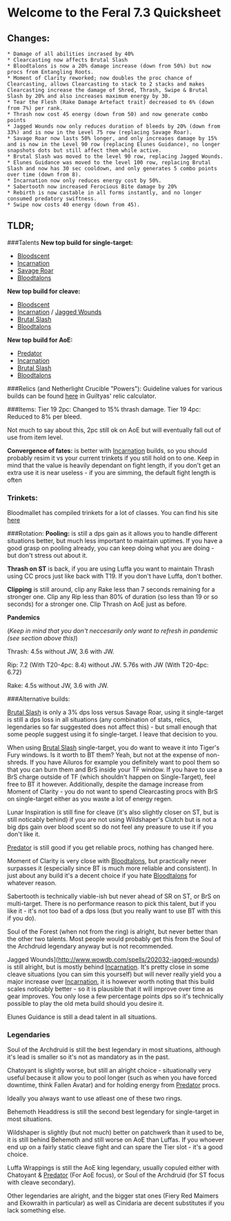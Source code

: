 # Welcome to the Feral 7.3 Quicksheet

## Changes:
    * Damage of all abilities incrased by 40%
    * Clearcasting now affects Brutal Slash
    * Bloodtalons is now a 20% damage increase (down from 50%) but now procs from Entangling Roots.
    * Moment of Clarity reworked; now doubles the proc chance of Clearcasting, allows Clearcasting to stack to 2 stacks and makes Clearcasting increase the damage of Shred, Thrash, Swipe & Brutal Slash by 20% and also increases maximum energy by 30.
    * Tear the Flesh (Rake Damage Artefact trait) decreased to 6% (down from 7%) per rank.
    * Thrash now cost 45 energy (down from 50) and now generate combo points
    * Jagged Wounds now only reduces duration of bleeds by 20% (down from 33%) and is now in the Level 75 row (replacing Savage Roar).
    * Savage Roar now lasts 50% longer, and only increases damage by 15% and is now in the Level 90 row (replacing Elunes Guidance), no longer snapshots dots but still affect them while active.
    * Brutal Slash was moved to the level 90 row, replacing Jagged Wounds.
    * Elunes Guidance was moved to the level 100 row, replacing Brutal Slash and now has 30 sec cooldown, and only generates 5 combo points over time (down from 8).
    * Incarnation now only reduces energy cost by 50%. 
    * Sabertooth now increased Ferocious Bite damage by 20%
    * Rebirth is now castable in all forms instantly, and no longer consumed predatory swiftness.
    * Swipe now costs 40 energy (down from 45).

## TLDR;
###Talents
**New top build for single-target:**

* [Bloodscent](http://wowdb.com/spells/202022-blood-scent)
* [Incarnation](http://www.wowdb.com/spells/102543-incarnation-king-of-the-jungle)
* [Savage Roar](http://www.wowdb.com/spells/52610-savage-roar)
* [Bloodtalons](http://www.wowdb.com/spells/155672-bloodtalons)

**New top build for cleave:**

* [Bloodscent](http://wowdb.com/spells/202022-blood-scent)
* [Incarnation](http://www.wowdb.com/spells/102543-incarnation-king-of-the-jungle) / [Jagged Wounds](http://www.wowdb.com/spells/202032-jagged-wounds)
* [Brutal Slash](http://www.wowdb.com/spells/202028-brutal-slash)
* [Bloodtalons](http://www.wowdb.com/spells/155672-bloodtalons)

**New top build for AoE:**

* [Predator](http://www.wowdb.com/spells/202021-predator)
* [Incarnation](http://www.wowdb.com/spells/102543-incarnation-king-of-the-jungle)
* [Brutal Slash](http://www.wowdb.com/spells/202028-brutal-slash)
* [Bloodtalons](http://www.wowdb.com/spells/155672-bloodtalons)

###Relics (and Netherlight Crucible "Powers"):
Guideline values for various builds can be found [here](https://goo.gl/2DUi6w) in Guiltyas' relic calculator.

###Items:
Tier 19 2pc: Changed to 15% thrash damage.
Tier 19 4pc: Reduced to 8% per bleed.

Not much to say about this, 2pc still ok on AoE but will eventually fall out of use from item level.

**Convergence of fates:** is better with [Incarnation](http://www.wowdb.com/spells/102543-incarnation-king-of-the-jungle) builds, so you should probably resim it vs your current trinkets if you still hold on to one. Keep in mind that the value is heavily dependant on fight length, if you don't get an extra use it is near useless - if you are simming, the default fight length is often 

### Trinkets:
Bloodmallet has compiled trinkets for a lot of classes. You can find his site [here](https://bloodmallet.github.io/index.html)

###Rotation:
**Pooling:** is still a dps gain as it allows you to handle different situations better, but much less important to maintain uptimes. If you have a good grasp on pooling already, you can keep doing what you are doing - but don't stress out about it.

**Thrash on ST** is back, if you are using Luffa you want to maintain Thrash using CC procs just like back with T19. If you don't have Luffa, don't bother. 

**Clipping** is still around, clip any Rake less than 7 seconds remaining for a stronger one. Clip any Rip less than 80% of duration (so less than 19 or so seconds) for a stronger one. Clip Thrash on AoE just as before.

**Pandemics**

(*Keep in mind that you don't neccesarily only want to refresh in pandemic (see section above this)*)

Thrash: 4.5s without JW, 3.6 with JW.

Rip: 7.2 (With T20-4pc: 8.4) without JW. 5.76s with JW (With T20-4pc: 6.72)

Rake: 4.5s without JW, 3.6 with JW.

###Alternative builds:

[Brutal Slash](http://www.wowdb.com/spells/202028-brutal-slash) is only a 3% dps loss versus Savage Roar, using it single-target is still a dps loss in all situations (any combination of stats, relics, legendaries so far suggested does not affect this) - but small enough that some people suggest using it fo single-target. I leave that decision to you.

When using [Brutal Slash](http://www.wowdb.com/spells/202028-brutal-slash) single-target, you do want to weave it into Tiger's Fury windows. Is it worth to BT them? Yeah, but not at the expense of non-shreds. If you have Ailuros for example you definitely want to pool them so that you can burn them and BrS inside your TF window. If you have to use a BrS charge outside of TF (which shouldn't happen on Single-Target), feel free to BT it however. Additionally, despite the damage increase from Moment of Clarity - you do not want to spend Clearcasting procs with BrS on single-target either as you waste a lot of energy regen.

Lunar Inspiration is still fine for cleave (it's also slightly closer on ST, but is still noticably behind) if you are not using Wildshaper's Clutch but is not a big dps gain over blood scent so do not feel any preasure to use it if you don't like it.

[Predator](http://www.wowdb.com/spells/202021-predator) is still good if you get reliable procs, nothing has changed here.

Moment of Clarity is very close with [Bloodtalons](http://www.wowdb.com/spells/155672-bloodtalons), but practically never surpasses it (especially since BT is much more reliable and consistent). In just about any build it's a decent choice if you hate [Bloodtalons](http://www.wowdb.com/spells/155672-bloodtalons) for whatever reason.

Sabertooth is technically viable-ish but never ahead of SR on ST, or BrS on multi-target. There is no performance reason to pick this talent, but if you like it - it's not too bad of a dps loss (but you really want to use BT with this if you do).

Soul of the Forest (when not from the ring) is alright, but never better than the other two talents. Most people would probably get this from the Soul of the Archdruid legendary anyway but is not recommended.

Jagged Wounds](http://www.wowdb.com/spells/202032-jagged-wounds) is still alright, but is mostly behind [Incarnation](http://www.wowdb.com/spells/102543-incarnation-king-of-the-jungle). It's pretty close in some cleave situations (you can sim this yourself) but will never really yield you a major increase over [Incarnation](http://www.wowdb.com/spells/102543-incarnation-king-of-the-jungle), it is however worth noting that this build scales noticably better - so it is plausible that it will improve over time as gear improves. You only lose a few percentage points dps so it's technically possible to play the old meta build should you desire it.

Elunes Guidance is still a dead talent in all situations.

### Legendaries

Soul of the Archdruid is still the best legendary in most situations, although it's lead is smaller so it's not as mandatory as in the past. 

Chatoyant is slightly worse, but still an alright choice - situationally very useful because it allow you to pool longer (such as when you have forced downtime, think Fallen Avatar) and for holding energy from [Predator](http://www.wowdb.com/spells/202021-predator) procs. 

Ideally you always want to use atleast one of these two rings.

Behemoth Headdress is still the second best legendary for single-target in most situations.

Wildshaper is slightly (but not much) better on patchwerk than it used to be, it is still behind Behemoth and still worse on AoE than Luffas. If you whoever end up on a fairly static cleave fight and can spare the Tier slot - it's a good choice.

Luffa Wrappings is still the AoE king legendary, usually copuled either with Chatoyant & [Predator](http://www.wowdb.com/spells/202021-predator) (For AoE focus), or Soul of the Archdruid (for ST focus with cleave secondary).

Other legendaries are alright, and the bigger stat ones (Fiery Red Maimers and Ekowraith in particular) as well as Cinidaria are decent substitutes if you lack something else.